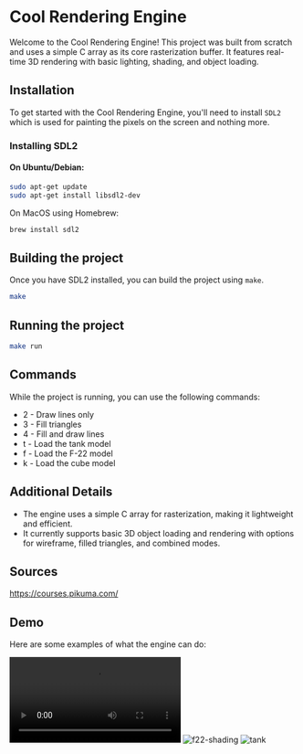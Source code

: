 # Cool Rendering Engine

Welcome to the Cool Rendering Engine! This project was built from scratch and uses a simple C array as its core rasterization buffer. It features real-time 3D rendering with basic lighting, shading, and object loading.

## Installation

To get started with the Cool Rendering Engine, you'll need to install `SDL2` which is used for painting the pixels on the screen and nothing more.

### Installing SDL2

#### On Ubuntu/Debian:

```sh
sudo apt-get update
sudo apt-get install libsdl2-dev
```

On MacOS using Homebrew:
```sh
brew install sdl2
```

## Building the project

Once you have SDL2 installed, you can build the project using `make`.
```sh
make
```

## Running the project
```sh
make run
```

## Commands
While the project is running, you can use the following commands:

- 2 - Draw lines only
- 3 - Fill triangles
- 4 - Fill and draw lines
- t - Load the tank model
- f - Load the F-22 model
- k - Load the cube model

## Additional Details

- The engine uses a simple C array for rasterization, making it lightweight and efficient.
- It currently supports basic 3D object loading and rendering with options for wireframe, filled triangles, and combined modes.

## Sources

https://courses.pikuma.com/

## Demo

Here are some examples of what the engine can do:

![](https://github.com/rodrigo0345/c_renderer/blob/main/assets/f22.mov)
![f22-shading](https://github.com/rodrigo0345/c_renderer/blob/main/assets/f22-shading.png)
![tank](https://github.com/rodrigo0345/c_renderer/blob/main/assets/tank.png)
